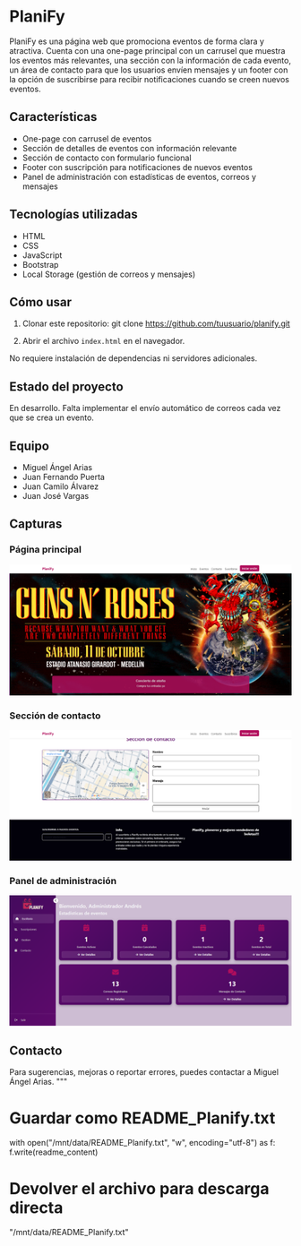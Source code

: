 # PlaniFy

PlaniFy es una página web que promociona eventos de forma clara y atractiva. Cuenta con una one-page principal con un carrusel que muestra los eventos más relevantes, una sección con la información de cada evento, un área de contacto para que los usuarios envíen mensajes y un footer con la opción de suscribirse para recibir notificaciones cuando se creen nuevos eventos.

## Características

- One-page con carrusel de eventos
- Sección de detalles de eventos con información relevante
- Sección de contacto con formulario funcional
- Footer con suscripción para notificaciones de nuevos eventos
- Panel de administración con estadísticas de eventos, correos y mensajes

## Tecnologías utilizadas

- HTML
- CSS
- JavaScript
- Bootstrap
- Local Storage (gestión de correos y mensajes)

## Cómo usar

1. Clonar este repositorio:
git clone https://github.com/tuusuario/planify.git

2. Abrir el archivo `index.html` en el navegador.

No requiere instalación de dependencias ni servidores adicionales.

## Estado del proyecto

En desarrollo. Falta implementar el envío automático de correos cada vez que se crea un evento.

## Equipo

- Miguel Ángel Arias
- Juan Fernando Puerta
- Juan Camilo Álvarez
- Juan José Vargas

## Capturas

### Página principal
![Página principal](assets/img/img1.png)

### Sección de contacto
![Sección de contacto](assets/img/img2.png)

### Panel de administración
![Panel de administración](assets/img/img3.png)

## Contacto

Para sugerencias, mejoras o reportar errores, puedes contactar a Miguel Ángel Arias.
"""

# Guardar como README_Planify.txt
with open("/mnt/data/README_Planify.txt", "w", encoding="utf-8") as f:
 f.write(readme_content)

# Devolver el archivo para descarga directa
"/mnt/data/README_Planify.txt"
